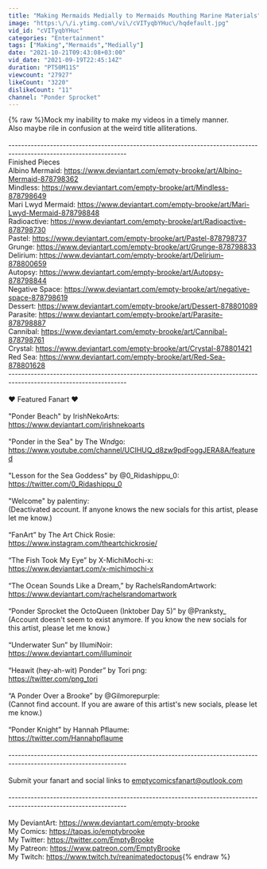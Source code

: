 ```yaml
---
title: "Making Mermaids Medially to Mermaids Mouthing Marine Materials"
image: "https:\/\/i.ytimg.com\/vi\/cVITyqbYHuc\/hqdefault.jpg"
vid_id: "cVITyqbYHuc"
categories: "Entertainment"
tags: ["Making","Mermaids","Medially"]
date: "2021-10-21T09:43:08+03:00"
vid_date: "2021-09-19T22:45:14Z"
duration: "PT50M11S"
viewcount: "27927"
likeCount: "3220"
dislikeCount: "11"
channel: "Ponder Sprocket"
---
```

{% raw %}Mock my inability to make my videos in a timely manner. <br />Also maybe rile in confusion at the weird title alliterations. <br /><br />-------------------------------------------------------------------------------------------------------------------<br />Finished Pieces<br />Albino Mermaid: <a rel="nofollow" target="blank" href="https://www.deviantart.com/empty-brooke/art/Albino-Mermaid-878798362">https://www.deviantart.com/empty-brooke/art/Albino-Mermaid-878798362</a><br />Mindless: <a rel="nofollow" target="blank" href="https://www.deviantart.com/empty-brooke/art/Mindless-878798649">https://www.deviantart.com/empty-brooke/art/Mindless-878798649</a><br />Mari Lwyd Mermaid: <a rel="nofollow" target="blank" href="https://www.deviantart.com/empty-brooke/art/Mari-Lwyd-Mermaid-878798848">https://www.deviantart.com/empty-brooke/art/Mari-Lwyd-Mermaid-878798848</a><br />Radioactive: <a rel="nofollow" target="blank" href="https://www.deviantart.com/empty-brooke/art/Radioactive-878798730">https://www.deviantart.com/empty-brooke/art/Radioactive-878798730</a><br />Pastel: <a rel="nofollow" target="blank" href="https://www.deviantart.com/empty-brooke/art/Pastel-878798737">https://www.deviantart.com/empty-brooke/art/Pastel-878798737</a><br />Grunge: <a rel="nofollow" target="blank" href="https://www.deviantart.com/empty-brooke/art/Grunge-878798833">https://www.deviantart.com/empty-brooke/art/Grunge-878798833</a><br />Delirium: <a rel="nofollow" target="blank" href="https://www.deviantart.com/empty-brooke/art/Delirium-878800659">https://www.deviantart.com/empty-brooke/art/Delirium-878800659</a><br />Autopsy: <a rel="nofollow" target="blank" href="https://www.deviantart.com/empty-brooke/art/Autopsy-878798844">https://www.deviantart.com/empty-brooke/art/Autopsy-878798844</a><br />Negative Space: <a rel="nofollow" target="blank" href="https://www.deviantart.com/empty-brooke/art/negative-space-878798619">https://www.deviantart.com/empty-brooke/art/negative-space-878798619</a><br />Dessert: <a rel="nofollow" target="blank" href="https://www.deviantart.com/empty-brooke/art/Dessert-878801089">https://www.deviantart.com/empty-brooke/art/Dessert-878801089</a><br />Parasite: <a rel="nofollow" target="blank" href="https://www.deviantart.com/empty-brooke/art/Parasite-878798887">https://www.deviantart.com/empty-brooke/art/Parasite-878798887</a><br />Cannibal: <a rel="nofollow" target="blank" href="https://www.deviantart.com/empty-brooke/art/Cannibal-878798761">https://www.deviantart.com/empty-brooke/art/Cannibal-878798761</a><br />Crystal: <a rel="nofollow" target="blank" href="https://www.deviantart.com/empty-brooke/art/Crystal-878801421">https://www.deviantart.com/empty-brooke/art/Crystal-878801421</a><br />Red Sea: <a rel="nofollow" target="blank" href="https://www.deviantart.com/empty-brooke/art/Red-Sea-878801628">https://www.deviantart.com/empty-brooke/art/Red-Sea-878801628</a><br />-------------------------------------------------------------------------------------------------------------------<br /><br />❤ Featured Fanart ❤<br /><br />&quot;Ponder Beach&quot; by IrishNekoArts: <br /><a rel="nofollow" target="blank" href="https://www.deviantart.com/irishnekoarts">https://www.deviantart.com/irishnekoarts</a> <br /><br />&quot;Ponder in the Sea&quot; by The W*nd*go:<br /><a rel="nofollow" target="blank" href="https://www.youtube.com/channel/UCIHUQ_d8zw9pdFoggJERA8A/featured">https://www.youtube.com/channel/UCIHUQ_d8zw9pdFoggJERA8A/featured</a> <br /><br />&quot;Lesson for the Sea Goddess&quot; by @0_Ridashippu_0:<br /><a rel="nofollow" target="blank" href="https://twitter.com/0_Ridashippu_0">https://twitter.com/0_Ridashippu_0</a><br /><br />&quot;Welcome&quot; by palentiny:<br />(Deactivated account. If anyone knows the new socials for this artist, please let me know.)<br /><br /> “FanArt” by The Art Chick Rosie:<br /><a rel="nofollow" target="blank" href="https://www.instagram.com/theartchickrosie/">https://www.instagram.com/theartchickrosie/</a><br /><br />“The Fish Took My Eye” by X-MichiMochi-x:<br /><a rel="nofollow" target="blank" href="https://www.deviantart.com/x-michimochi-x">https://www.deviantart.com/x-michimochi-x</a> <br /><br />“The Ocean Sounds Like a Dream,” by RachelsRandomArtwork:<br /><a rel="nofollow" target="blank" href="https://www.deviantart.com/rachelsrandomartwork">https://www.deviantart.com/rachelsrandomartwork</a> <br /><br />“Ponder Sprocket the OctoQueen (Inktober Day 5)” by @Pranksty_<br />(Account doesn't seem to exist anymore. If you know the new socials for this artist, please let me know.)<br /><br />“Underwater Sun” by IllumiNoir:<br /><a rel="nofollow" target="blank" href="https://www.deviantart.com/illuminoir">https://www.deviantart.com/illuminoir</a> <br /><br />“Heawit (hey-ah-wit) Ponder” by Tori png:<br /><a rel="nofollow" target="blank" href="https://twitter.com/png_tori">https://twitter.com/png_tori</a><br /><br />“A Ponder Over a Brooke” by @Gilmorepurple:<br />(Cannot find account. If you are aware of this artist's new socials, please let me know.)<br /><br />“Ponder Knight” by Hannah Pflaume:<br /><a rel="nofollow" target="blank" href="https://twitter.com/Hannahpflaume">https://twitter.com/Hannahpflaume</a><br /><br />-------------------------------------------------------------------------------------------------------------------<br /><br />Submit your fanart and social links to emptycomicsfanart@outlook.com<br /><br />-------------------------------------------------------------------------------------------------------------------<br /><br />My DeviantArt: <a rel="nofollow" target="blank" href="https://www.deviantart.com/empty-brooke">https://www.deviantart.com/empty-brooke</a><br />My Comics: <a rel="nofollow" target="blank" href="https://tapas.io/emptybrooke">https://tapas.io/emptybrooke</a><br />My Twitter: <a rel="nofollow" target="blank" href="https://twitter.com/EmptyBrooke">https://twitter.com/EmptyBrooke</a><br />My Patreon: <a rel="nofollow" target="blank" href="https://www.patreon.com/EmptyBrooke">https://www.patreon.com/EmptyBrooke</a><br />My Twitch: <a rel="nofollow" target="blank" href="https://www.twitch.tv/reanimatedoctopus">https://www.twitch.tv/reanimatedoctopus</a>{% endraw %}
